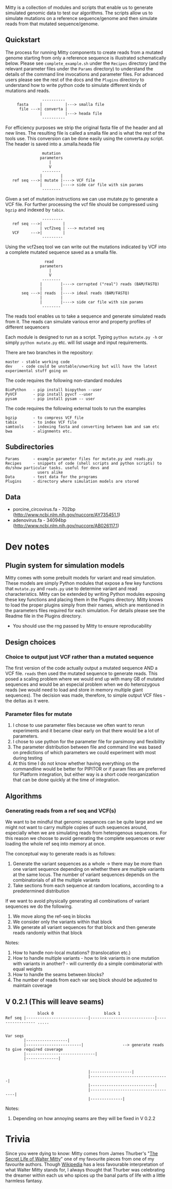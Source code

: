 Mitty is a collection of modules and scripts that enable us to generate simulated genomic data to test our algorithms.
The scripts allow us to simulate mutations on a reference sequence/genome and then simulate reads from that mutated
sequence/genome.

Quickstart
----------

The process for running Mitty components to create reads from a mutated genome starting from only a reference
sequence is illustrated schematically below. Please see `complete_example.sh` under the `Recipes` directory
(and the relevant parameter files under the `Params` directory) to understand the details of the command line
invocations and parameter files. For advanced users please see the rest of the docs and the `Plugins` directory
to understand how to write python code to simulate different kinds of mutations and reads.

                    ----------
         fasta     |          |---> smalla file
          file --->| converta |
                   |          |---> heada file
                    ----------

For efficiency purposes we strip the original fasta file of the header and all new lines. The
       resulting file is called a smalla file and is what the rest of the tools use. This conversion
       can be done easily using the converta.py script. The header is saved into a .smalla.heada file


                    mutation
                   parameters
                       |
                       V
                    --------
                   |        |
       ref seq --->| mutate |----> VCF file
                   |        |----> side car file with sim params
                    --------

Given a set of mutation instructions we can use mutate.py to generate a VCF file. For further
       processing the vcf file should be compressed using `bgzip` and indexed by `tabix`.



                    ---------
       ref seq --->|         |
                   | vcf2seq | ---> mutated seq
       VCF     --->|         |
                    ---------

Using the vcf2seq tool we can write out the mutations indicated by VCF into a complete mutated
       sequence saved as a smalla file.


                     read
                   parameters
                       |
                       V
                    --------
                   |        |----> corrupted ("real") reads (BAM/FASTQ)
                   |        |
           seq --->| reads  |----> ideal reads (BAM/FASTQ)
                   |        |
                   |        |----> side car file with sim params
                    --------

The reads tool enables us to take a sequence and generate simulated reads from it. The reads can
       simulate various error and property profiles of different sequencers





Each module is designed to run as a script. Typing `python mutate.py -h` or simply `python mutate.py` etc. will list
usage and input requirements.

There are two branches in the repository:

    master - stable working code
    dev    - code could be unstable/unworking but will have the latest experimental stuff going on

The code requires the following non-standard modules

    BioPython   - pip install biopython --user
    PyVCF       - pip install pyvcf --user
    pysam       - pip install pysam -- user

The code requires the following external tools to run the examples

    bgzip       - to compress VCF file
    tabix       - to index VCF file
    samtools    - indexing fasta and converting between bam and sam etc
    bwa         - alignments etc.



Subdirectories
--------------
    Params      - example parameter files for mutate.py and reads.py
    Recipes     - snippets of code (shell scripts and python scripts) to do/show particular tasks. useful for devs and
                  users alike
    Data        - test data for the programs
    Plugins     - directory where simulation models are stored

Data
----
 - porcine_circovirus.fa - 702bp (http://www.ncbi.nlm.nih.gov/nuccore/AY735451.1)
 - adenovirus.fa   -  34094bp  (http://www.ncbi.nlm.nih.gov/nuccore/AB026117.1)


Dev notes
=========

Plugin system for simulation models
-----------------------------------

Mitty comes with some prebuilt models for variant and read simulation. These models are simply Python modules that
expose a few key functions that `mutate.py` and `reads.py` use to determine variant and read characteristics. Mitty can
be extended by writing Python modules exposing these key functions and placing them in the Plugins directory.
Mitty knows to load the proper plugins simply from their names, which are mentioned in the parameters files required
for each simulation. For details please see the Readme file in the Plugins directory.

* You should use the rng passed by Mitty to ensure reproducability


Design choices
--------------
### Choice to output just VCF rather than a mutated sequence
The first version of the code actually output a mutated sequence AND a VCF file. `reads` then used the mutated sequence
to generate reads. This posed a scaling problem where we would end up with many GB of mutated sequences and would be an
especial problem when we do heterozygous reads (we would need to load and store in memory multiple giant sequences). The
decision was made, therefore, to simple output VCF files - the deltas as it were.

### Parameter files for mutate
1. I chose to use parameter files because we often want to rerun experiments and it became clear early on that there would
be a lot of parameters.
1. I chose to use python for the parameter file for parsimony and flexibility
1. The parameter distribution between file and command line was based on predictions of which parameters we could
experiment with most during testing
1. At this time I do not know whether having everything on the commandline would be better for PIPITOR or if param files
are preferred for Platform integration, but either way is a short code reorganization that can be done quickly at the
time of integration.


Algorithms
----------
### Generating reads from a ref seq and VCF(s)
We want to be mindful that genomic sequences can be quite large and we might not want to carry multiple copies of such
sequences around, especially when we are simulating reads from heterogenous sequences. For this reason we choose to
avoid generating the complete sequences or ever loading the whole ref seq into memory at once.

The conceptual way to generate reads is as follows:

1. Generate the variant sequences as a whole -> there may be more than one variant sequence depending on whether there
are multiple variants at the same locus. The number of variant sequences depends on the combinatorials of all the
multiple variants
2. Take sections from each sequence at random locations, according to a predetermined distribution

If we want to avoid physically generating all combinations of variant sequences we do the following.

1. We move along the ref-seq in blocks
2. We consider only the variants within that block
3. We generate all variant sequences for that block and then generate reads randomly within that block

Notes:
1. How to handle non-local mutations? (translocation etc.)
2. How to handle multiple variants - how to link variants in one mutation with variants in another? - will currently do
a simple combinatorial with equal weights
3. How to handle the seams between blocks?
4. The number of reads from each var seq block should be adjusted to maintain coverage


V 0.2.1 (This will leave seams)
-------------------------------

                  block 0                      block 1
    Ref seq |---------------------------|----------------------------|----------------- .....


    Var seqs
            |------------------|
            |------------------------|                 --> generate reads to give required coverage
            |------------------------------|
            |--------------|


                                        |------------------|
                                        |----------------------------------|
                                        |----------------------------|
                                        |-------------------------------------|
                                        |--------------|


Notes:
1. Depending on how annoying seams are they will be fixed in V 0.2.2


Trivia
======
Since you were dying to know: Mitty comes from James Thurber's "[The Secret Life of Walter Mitty][mitty]" one of my
favourite pieces from one of my favourite authors. Though [Wikipedia][wiki] has a less favourable interpretation of what
Walter Mitty stands for, I always thought that Thurber was celebrating the dreamer within each us who spices up the banal
parts of life with a little harmless fantasy.

[mitty]: http://www.newyorker.com/archive/1939/03/18/390318fi_fiction_thurber?currentPage=all
[wiki]: http://en.wikipedia.org/wiki/The_Secret_Life_of_Walter_Mitty